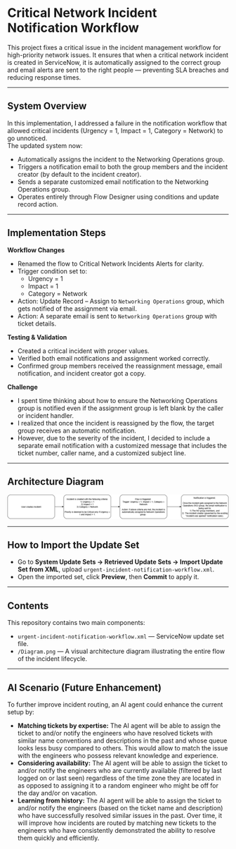# Critical Network Incident Notification Workflow

This project fixes a critical issue in the incident management workflow for high-priority network issues. It ensures that when a critical network incident is created in ServiceNow, it is automatically assigned to the correct group and email alerts are sent to the right people — preventing SLA breaches and reducing response times.

---

## System Overview

In this implementation, I addressed a failure in the notification workflow that allowed critical incidents (Urgency = 1, Impact = 1, Category = Network) to go unnoticed.  
The updated system now:

- Automatically assigns the incident to the Networking Operations group.
- Triggers a notification email to both the group members and the incident creator (by default to the incident creator).
- Sends a separate customized email notification to the Networking Operations group.
- Operates entirely through Flow Designer using conditions and update record action.

---

## Implementation Steps

**Workflow Changes**
- Renamed the flow to Critical Network Incidents Alerts for clarity.
- Trigger condition set to:
  - Urgency = 1
  - Impact = 1
  - Category = Network
- Action: Update Record – Assign to `Networking Operations` group, which gets notified of the assignment via email.
- Action: A separate email is sent to `Networking Operations` group with ticket details.

**Testing & Validation**
- Created a critical incident with proper values.
- Verified both email notifications and assignment worked correctly.
- Confirmed group members received the reassignment message, email notification, and incident creator got a copy.

**Challenge**
- I spent time thinking about how to ensure the Networking Operations group is notified even if the assignment group is left blank by the caller or incident handler.  
- I realized that once the incident is reassigned by the flow, the target group receives an automatic notification.
- However, due to the severity of the incident, I decided to include a separate email notification with a customized message that includes the ticket number, caller name, and a customized subject line.

---

## Architecture Diagram

![System Flow Diagram](/Diagram.png)

---

## How to Import the Update Set
- Go to **System Update Sets → Retrieved Update Sets → Import Update Set from XML**, upload `urgent-incident-notification-workflow.xml`.  
- Open the imported set, click **Preview**, then **Commit** to apply it. 

---

## Contents

This repository contains two main components:

- `urgent-incident-notification-workflow.xml` — ServiceNow update set file.  
- `/Diagram.png` — A visual architecture diagram illustrating the entire flow of the incident lifecycle.

---

## AI Scenario (Future Enhancement)

To further improve incident routing, an AI agent could enhance the current setup by:

- **Matching tickets by expertise:** The AI agent will be able to assign the ticket to and/or notify the engineers who have resolved tickets with similar name conventions and descriptions in the past and whose queue looks less busy compared to others. This would allow to match the issue with the engineers who possess relevant knowledge and experience.
- **Considering availability:** The AI agent will be able to assign the ticket to and/or notify the engineers who are currently available (filtered by last logged on or last seen) regardless of the time zone they are located in as opposed to assigning it to a random engineer who might be off for the day and/or on vacation.
- **Learning from history:** The AI agent will be able to assign the ticket to and/or notify the engineers (based on the ticket name and description) who have successfully resolved similar issues in the past. Over time, it will improve how incidents are routed by matching new tickets to the engineers who have consistently demonstrated the ability to resolve them quickly and efficiently.
